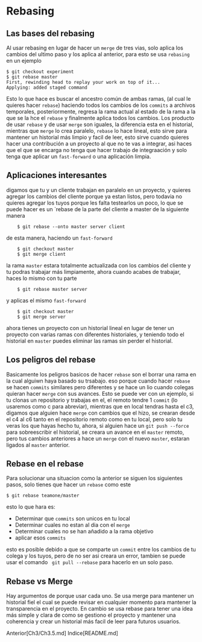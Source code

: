 # Rebasing

## Las bases del rebasing

Al usar rebasing en lugar de hacer un `merge` de tres vias, solo aplica los cambios del ultimo paso y los aplica al anterior, para esto se usa `rebasing` en un ejemplo
```
$ git checkout experiment
$ git rebase master
First, rewinding head to replay your work on top of it...
Applying: added staged command
```
Esto lo que hace es buscar el ancestro común de ambas ramas, (al cual le quieres hacer `rebase`) haciendo todos los cambios de los `commits` a archivos temporales, posteriormente, regresa la rama actual al estado de la rama a la que se la hce el `rebase` y finalmente aplica todos los cambios.
Los producto de usar `rebase` y de usar `merge` son iguales, la diferencia esta en el historial, mientras que `merge` lo crea paralelo, `rebase` lo hace lineal, esto sirve para mantener un historial más limpio y facil de leer, esto sirve cuando quieres hacer una contribución a un proyecto al que no te vas a integrar, asi haces que el que se encarga no tenga que hacer trabajo de integraación y solo tenga que aplicar un `fast-forward` o una aplicación limpia.

## Aplicaciones interesantes
digamos que tu y un cliente trabajan en paralelo en un proyecto, y quieres agregar los cambios del cliente porque ya estan listos, pero todavia no quieres agregar los tuyos porque les falta testearlos un poco, lo que se puede hacer es un `rebase de la parte del cliente a master de la siguiente manera
```
    $ git rebase --onto master server client
```
de esta manera, haciendo un `fast-forward`
```
    $ git checkout master
    $ git merge client
```
la rama `master` estara totalmente actualizada con los cambios del cliente y tu podras trabajar más limpiamente, ahora cuando acabes de trabajar, haces lo mismo con tu parte
```
    $ git rebase master server
```
y aplicas el mismo `fast-forward`
```
    $ git checkout master
    $ git merge server
```
ahora tienes un proyecto con un historial lineal en lugar de tener un proyecto con varias ramas con diferentes historiales, y teniendo todo el historial en `master` puedes eliminar las ramas sin perder el historial.

## Los peligros del rebase
Basicamente los peligros basicos de hacer `rebase` son el borrar una rama en la cual alguiwn haya basado su trsabajo.
eso porque cuando hacer `rebase` se hacen `commits` similares pero diferentes y se hace un lio cuando colegas quieran hacer `merge` con sus avances.
Esto se puede ver con un ejemplo, si tu clonas un repositorio y trabajas en el, el remoto tendre 1 `commit` (lo usaremos como c para abreviar), mientras que en local tendras hasta el c3, digamos que alguien hace `merge` con cambios que el hizo, se crearan desde el c4 al c6 tanto en el repositorio remoto como en tu local, pero solo tu veras los que hayas hecho tu, ahora, si alguien hace un `git push --force` para sobreescribir el historial, se creara un avance en el `master` remoto, pero tus cambios anteriores a hace un `merge` con el nuevo `master`, estaran ligados al `master` anterior.

## Rebase en el rebase
Para solucionar una situacion como la anterior se siguen los siguientes pasos, solo tienes que hacer un `rebase` como este
```
$ git rebase teamone/master
```
esto lo que hara es:
- Determinar que `commits` son unicos en tu local
- Determinar cuales no estan al dia con el `merge`
- Determinar cuales no se han añadido a la rama objetivo
- aplicar esos `commits`

esto es posible debido a que se comparte un `commit` entre los cambios de tu colega y los tuyos, pero de no ser asi creara un error, tambien se puede usar el comando ` git pull --rebase` para hacerlo en un solo paso.

## Rebase vs Merge
Hay argumentos de porque usar cada uno.
Se usa merge para mantener un historial fiel el cual se puede revisar en cualquier momento para mantener la transparencia en el proyecto.
En cambio se usa rebase para tener una idea más simple y clara de como se gestiono el proyecto y mantener una coherencia y crear un historial más facil de leer para futuros usuarios.

Anterior[Ch3/Ch3.5.md]
Indice[README.md]